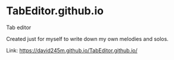 # TabEditor.github.io
Tab editor

Created just for myself to write down my own melodies and solos.

Link: https://david245m.github.io/TabEditor.github.io/
